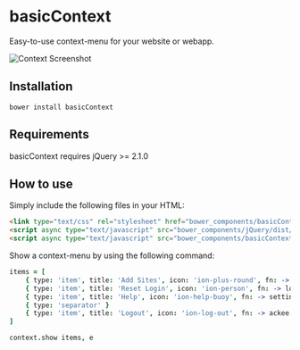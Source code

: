 # basicContext

Easy-to-use context-menu for your website or webapp.

![Context Screenshot](http://l.electerious.com/uploads/big/9f182a325203b158e59ad48aaebb13a2.png)

## Installation

	bower install basicContext
	
## Requirements

basicContext requires jQuery >= 2.1.0
	
## How to use

Simply include the following files in your HTML:

```html
<link type="text/css" rel="stylesheet" href="bower_components/basicContext/dist/basicContext.min.css">
<script async type="text/javascript" src="bower_components/jQuery/dist/jquery.min.js"></script>
<script async type="text/javascript" src="bower_components/basicContext/dist/basicContext.min.js"></script>
```

Show a context-menu by using the following command:

```coffee
items = [
	{ type: 'item', title: 'Add Sites', icon: 'ion-plus-round', fn: -> settings.addSites() }
	{ type: 'item', title: 'Reset Login', icon: 'ion-person', fn: -> login.reset() }	
	{ type: 'item', title: 'Help', icon: 'ion-help-buoy', fn: -> settings.help() }
	{ type: 'separator' }
	{ type: 'item', title: 'Logout', icon: 'ion-log-out', fn: -> ackee.logout() }
]

context.show items, e
```
